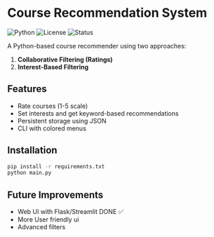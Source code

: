 # Course Recommendation System

![Python](https://img.shields.io/badge/python-3.8%2B-blue)
![License](https://img.shields.io/badge/license-MIT-green)
![Status](https://img.shields.io/badge/status-Completed-brightgreen)

A Python-based course recommender using two approaches:
1. **Collaborative Filtering (Ratings)**
2. **Interest-Based Filtering**

## Features
- Rate courses (1-5 scale)
- Set interests and get keyword-based recommendations
- Persistent storage using JSON
- CLI with colored menus

## Installation
```bash
pip install -r requirements.txt
python main.py
```

## Future Improvements
- Web UI with Flask/Streamlit DONE ✅
- More User friendly ui
- Advanced filters
